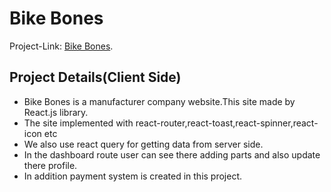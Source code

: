 # Bike Bones

Project-Link: [Bike Bones](https://bike-bones.firebaseapp.com/).

## Project Details(Client Side)

* Bike Bones is a manufacturer company website.This site made by React.js library.
* The site implemented with react-router,react-toast,react-spinner,react-icon etc
* We also use react query for getting data from server side.
* In the dashboard route user can see there adding parts and also update there profile.
* In addition payment system is created in this project.
